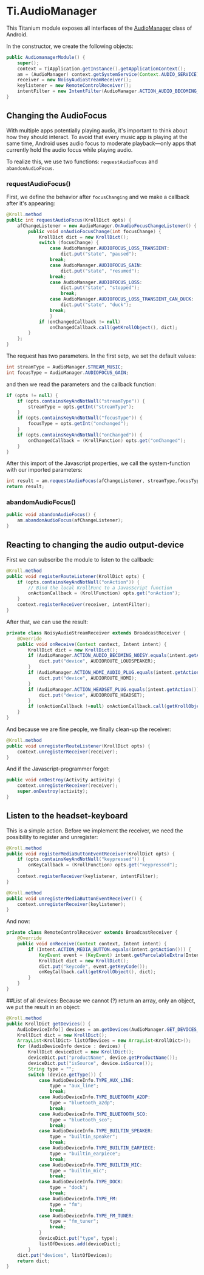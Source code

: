 # Ti.AudioManager

This Titanium module exposes all interfaces of the [AudioManager](https://developer.android.com/reference/android/media/AudioManager.html) class of Android.

In the constructor, we create the following objects:
```java
public AudiomanagerModule() {
	super();
	context = TiApplication.getInstance().getApplicationContext();
	am = (AudioManager) context.getSystemService(Context.AUDIO_SERVICE);
	receiver = new NoisyAudioStreamReceiver();
	keylistener = new RemoteControlReceiver();
	intentFilter = new IntentFilter(AudioManager.ACTION_AUDIO_BECOMING_NOISY);
}
```

## Changing the AudioFocus
With multiple apps potentially playing audio, it's important to think about how they should interact. To avoid that every music app is playing at the same time, Android uses audio focus to moderate playback—only apps that currently hold the audio focus while playing audio.

To realize this, we use two functions: `requestAudioFocus` and `abandonAudioFocus`.

### requestAudioFocus()

First, we define the behavior after `focusChanging` and we make a callback after it's appearing:
```java
@Kroll.method
public int requestAudioFocus(KrollDict opts) {
	afChangeListener = new AudioManager.OnAudioFocusChangeListener() {
		public void onAudioFocusChange(int focusChange) {
			KrollDict dict = new KrollDict();
			switch (focusChange) {
				case AudioManager.AUDIOFOCUS_LOSS_TRANSIENT:
					dict.put("state", "paused");
				break;
				case AudioManager.AUDIOFOCUS_GAIN:
					dict.put("state", "resumed");
				break;
				case AudioManager.AUDIOFOCUS_LOSS:
					dict.put("state", "stopped");
					break;
				case AudioManager.AUDIOFOCUS_LOSS_TRANSIENT_CAN_DUCK:
					dict.put("state", "duck");
				break;
				}
			if (onChangedCallback != null)
				onChangedCallback.call(getKrollObject(), dict);
		}
	};
}	
```
The request has two parameters. In the first setp, we set the default values:
```java
int streamType = AudioManager.STREAM_MUSIC;
int focusType = AudioManager.AUDIOFOCUS_GAIN;
```
and then we read the parameters and the callback function:
```java
if (opts != null) {
	if (opts.containsKeyAndNotNull("streamType")) {
		streamType = opts.getInt("streamType");
	}
	if (opts.containsKeyAndNotNull("focusType")) {
		focusType = opts.getInt("onchanged");
	}
	if (opts.containsKeyAndNotNull("onChanged")) {
		onChangedCallback = (KrollFunction) opts.get("onChanged");
	}
}
```
After this import of the Javascript properties, we call the system-function with our imported parameters:
```java
int result = am.requestAudioFocus(afChangeListener, streamType,focusType);
return result;
```
### abandomAudioFocus()

```java
public void abandonAudioFocus() {
	am.abandonAudioFocus(afChangeListener);
}
```
## Reacting to changing the audio output-device

First we can subscribe the module to listen to the callback:
```java
@Kroll.method
public void registerRouteListener(KrollDict opts) {
	if (opts.containsKeyAndNotNull("onAction")) {
		// Bind the local KrollFunc to a JavasScript function
		onActionCallback = (KrollFunction) opts.get("onAction");
	}
	context.registerReceiver(receiver, intentFilter);
}
```
After that, we can use the result:
```java
private class NoisyAudioStreamReceiver extends BroadcastReceiver {
	@Override
	public void onReceive(Context context, Intent intent) {
		KrollDict dict = new KrollDict();
		if (AudioManager.ACTION_AUDIO_BECOMING_NOISY.equals(intent.getAction())) {
			dict.put("device", AUDIOROUTE_LOUDSPEAKER);
		}
		if (AudioManager.ACTION_HDMI_AUDIO_PLUG.equals(intent.getAction())) {
			dict.put("device", AUDIOROUTE_HDMI);
		}
		if (AudioManager.ACTION_HEADSET_PLUG.equals(intent.getAction())) {
			dict.put("device", AUDIOROUTE_HEADSET);
		}
		if (onActionCallback !=null) onActionCallback.call(getKrollObject(), dict);
	}
}
````
And because we are fine people, we finally clean-up the receiver:
```java
@Kroll.method
public void unregisterRouteListener(KrollDict opts) {
	context.unregisterReceiver(receiver);
}
```	
And if the Javascript-programmer forgot:
```java
public void onDestroy(Activity activity) {
	context.unregisterReceiver(receiver);
	super.onDestroy(activity);
}
```
## Listen to the headset-keyboard

This is a simple action. Before we implement the receiver, we need the possibility to register and unregister:
```java
@Kroll.method
public void registerMediaButtonEventReceiver(KrollDict opts) {
	if (opts.containsKeyAndNotNull("keypressed")) {
		onKeyCallback = (KrollFunction) opts.get("keypressed");
	}
	context.registerReceiver(keylistener, intentFilter);
}

@Kroll.method
public void unregisterMediaButtonEventReceiver() {
	context.unregisterReceiver(keylistener);
}
```

And now:
```java
private class RemoteControlReceiver extends BroadcastReceiver {
	@Override
	public void onReceive(Context context, Intent intent) {
		if (Intent.ACTION_MEDIA_BUTTON.equals(intent.getAction())) {
			KeyEvent event = (KeyEvent) intent.getParcelableExtra(Intent.EXTRA_KEY_EVENT);
			KrollDict dict = new KrollDict();
			dict.put("keycode", event.getKeyCode());
			onKeyCallback.call(getKrollObject(), dict);
		}
	}
}
```

##List of all devices:
Because we cannot (?) return an array, only an object, we put the result in an object:
```java
@Kroll.method
public KrollDict getDevices() {
	AudioDeviceInfo[] devices = am.getDevices(AudioManager.GET_DEVICES_ALL);
	KrollDict dict = new KrollDict();
	ArrayList<KrollDict> listOfDevices = new ArrayList<KrollDict>();
	for (AudioDeviceInfo device : devices) {
		KrollDict deviceDict = new KrollDict();
		deviceDict.put("productName", device.getProductName());
		deviceDict.put("isSource", device.isSource());
		String type = "";
		switch (device.getType()) {
			case AudioDeviceInfo.TYPE_AUX_LINE:
				type = "aux_line";
				break;
			case AudioDeviceInfo.TYPE_BLUETOOTH_A2DP:
				type = "bluetooth_a2dp";
				break;
			case AudioDeviceInfo.TYPE_BLUETOOTH_SCO:
				type = "bluetooth_sco";
				break;
			case AudioDeviceInfo.TYPE_BUILTIN_SPEAKER:
				type = "builtin_speaker";
				break;
			case AudioDeviceInfo.TYPE_BUILTIN_EARPIECE:
				type = "builtin_earpiece";
				break;
			case AudioDeviceInfo.TYPE_BUILTIN_MIC:
				type = "builtin_mic";
				break;
			case AudioDeviceInfo.TYPE_DOCK:
				type = "dock";
				break;
			case AudioDeviceInfo.TYPE_FM:
				type = "fm";
				break;
			case AudioDeviceInfo.TYPE_FM_TUNER:
				type = "fm_tuner";
				break;
			}
			deviceDict.put("type", type);
			listOfDevices.add(deviceDict);
		}
	dict.put("devices", listOfDevices);
	return dict;
}

```
